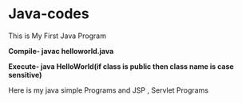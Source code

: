 # Java-codes

This is My First Java Program

**Compile-   javac helloworld.java**

**Execute-   java HelloWorld(if class is public then class name is case sensitive)** 

Here is my java simple Programs and JSP , Servlet Programs
